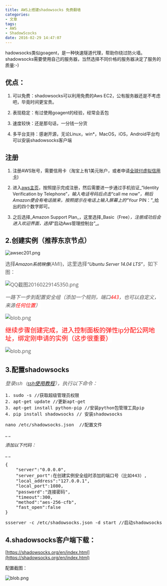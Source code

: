 ```yaml
---
title: AWS上搭建shadowsocks 免费翻墙
categories:
- 文章
tags:
- AWS
- ShadowScocks
date: 2016-02-29 14:47:07
---
```


hadowsocks类似goagent，是一种快速隧道代理，帮助你绕过防火墙。shadowsocks需要使用自己的服务器，当然选择不同价格的服务器决定了服务的质量:-)
<!-- more -->
##  优点：

1.  可以免费：shadowsocks可以利用免费的Aws EC2，公有服务器还是不考虑吧，毕竟时间更宝贵。

2.  表现稳定：有过使用goagent的经验，经常会丢包

3.  速度较快：还是那句话，一分钱一分货

4.  多平台支持：感谢开源，无论Linux，win*，MacOS，iOS，Android平台均可以安装shadowsocks客户端

## 注册

1.  注册AWS账号，需要信用卡（淘宝上有1美元账户，或者申请[全球付虚拟信用卡](https://www.globalcash.hk/))

2.  进入[aws主页](http://aws.amazon.com/cn/)，按照提示完成注册，然后需要进一步通过手机验证_“Identity Verification by Telephone”_，输入电话号码后点击_“call me now”_，稍后Amazon便会有电话拨来，按照提示在电话上输入屏幕上的_“Your PIN：”_给出的四个数字即可。

3.  之后选择_Amazon Support Plan_，这里选择_Basic（Free）_，注册成功后会进入欢迎界面，选择_“启动Aws管理控制台”_。

##  2.创建实例（推荐东京节点）
![awsec201.png](/upload/2016/02/201602291456728783308021.png "201602291456728783308021.png")

<span style="color: rgb(85, 85, 85); font-family: &#39;Open Sans&#39;; font-size: 16px; line-height: 26px; background-color: rgb(255, 255, 255);">选择</span>_Amazon系统映像_<span style="color: rgb(85, 85, 85); font-family: &#39;Open Sans&#39;; font-size: 16px; line-height: 26px; background-color: rgb(255, 255, 255);">(AMI)，这里选择</span>_“Ubuntu Server 14.04 LTS”_<span style="color: rgb(85, 85, 85); font-family: &#39;Open Sans&#39;; font-size: 16px; line-height: 26px; background-color: rgb(255, 255, 255);">，如下图：</span>

<span style="color: rgb(85, 85, 85); font-family: &#39;Open Sans&#39;; font-size: 16px; line-height: 26px; background-color: rgb(255, 255, 255);">![QQ截图20160229145350.png](/upload/2016/02/201602291456728851354710.png "201602291456728851354710.png")</span>

<span style="color: rgb(85, 85, 85); font-family: &#39;Open Sans&#39;; font-size: 16px; line-height: 26px; background-color: rgb(255, 255, 255);">
</span>

_<span style="color: rgb(85, 85, 85); font-family: &#39;Open Sans&#39;; font-size: 16px; line-height: 26px; background-color: rgb(255, 255, 255);">一路下一步到配置安全组（添加一个规则，端口<span style="font-family: &#39;Open Sans&#39;; font-size: 16px; line-height: 26px; color: rgb(255, 0, 0); background-color: rgb(255, 255, 255);">443</span>，也可以自定义，来源<span style="font-family: &#39;Open Sans&#39;; font-size: 16px; line-height: 26px; color: rgb(255, 0, 0); background-color: rgb(255, 255, 255);">任何位置</span>）</span>_

<span style="color: rgb(85, 85, 85); font-family: &#39;Open Sans&#39;; font-size: 16px; line-height: 26px; background-color: rgb(255, 255, 255);">
</span>

<span style="color: rgb(85, 85, 85); font-family: &#39;Open Sans&#39;; font-size: 16px; line-height: 26px; background-color: rgb(255, 255, 255);">![blob.png](/upload/2016/02/201602291456728901300663.png "正在上传...")</span>

<span style="font-family: &#39;Open Sans&#39;; line-height: 26px; color: rgb(255, 0, 0); font-size: 20px; background-color: rgb(255, 255, 255);">继续步骤创建完成，进入控制面板的弹性ip分配公网地址，绑定刚申请的实例（这步很重要）</span>

<span style="font-family: &#39;Open Sans&#39;; font-size: 16px; line-height: 26px; color: rgb(255, 0, 0); background-color: rgb(255, 255, 255);">
</span>

<span style="color: rgb(85, 85, 85); font-family: &#39;Open Sans&#39;; font-size: 16px; line-height: 26px; background-color: rgb(255, 255, 255);">![blob.png](/upload/2016/02/201602291456729113103878.png "正在上传...")</span>

<span style="color: rgb(85, 85, 85); font-family: &#39;Open Sans&#39;; font-size: 16px; line-height: 26px; background-color: rgb(255, 255, 255);">
</span>

##  3.配置shadowsocks

<span style="color: rgb(85, 85, 85); line-height: 26px; font-size: 20px; font-family: &#39;Microsoft YaHei&#39;; background-color: rgb(255, 255, 255);">
</span>

_<span style="color: rgb(85, 85, 85); font-family: &#39;Open Sans&#39;; font-size: 16px; line-height: 26px; background-color: rgb(255, 255, 255);">登录ssh（</span><span style="color: rgb(85, 85, 85); font-family: &#39;Open Sans&#39;; font-size: 16px; line-height: 26px; background-color: rgb(255, 255, 255);">[ssh使用教程](https://docs.aws.amazon.com/zh_cn/console/ec2/instances/connect/docs)），执行以下命令：</span>_
<pre class="brush:cf;toolbar:false">1. sudo -s //获取超级管理员权限
2. apt-get update //更新apt-get
3. apt-get install python-pip //安装python包管理工具pip
4. pip install shadowsocks // 安装shadowsocks</pre><pre class="brush:cf;toolbar:false">nano /etc/shadowsocks.json  //配置文件</pre>

_
_

_添加以下代码：_

_
_
<pre class="brush:cf;toolbar:false">{
    &quot;server&quot;:&quot;0.0.0.0&quot;,
    &quot;server_port&quot;:在创建实例安全组时添加的端口号（比如443）,
    &quot;local_address&quot;:&quot;127.0.0.1&quot;,
    &quot;local_port&quot;:1080,
    &quot;password&quot;:&quot;连接密码&quot;,
    &quot;timeout&quot;:300,
    &quot;method&quot;:&quot;aes-256-cfb&quot;,
    &quot;fast_open&quot;:false
}</pre><pre class="brush:cf;toolbar:false">ssserver -c /etc/shadowsocks.json -d start //启动shadowsocks</pre>

## 4.shadowsocks客户端下载：

[https://shadowsocks.org/en/index.html](https://shadowsocks.org/en/index.html)

配置截图：

![blob.png](/upload/2016/02/201602291456738265125261.png "正在上传...")
